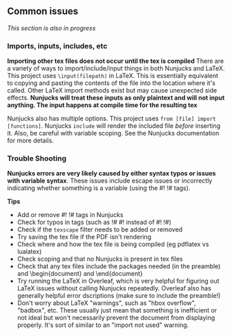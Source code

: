 ## Common issues

*This section is also in progress*

### Imports, inputs, includes, etc

**Importing other tex files does not occur until the tex is compiled**
There are a variety of ways to import/include/input things in both Nunjucks and LaTeX. This project uses 
`\input(filepath)` in LaTeX. This is essentially equivalent to copying and pasting the contents of the file into the location where it's called. Other LaTeX import methods exist but may cause unexpected side effects. **Nunjucks will treat these inputs as only plaintext and will not input anything. The input happens at compile time for the resulting tex**

Nunjucks also has multiple options. This project uses `from [file] import [functions]`. Nunjucks `include` will render the included file *before* inserting it. Also, be careful with variable scoping. See the Nunjucks documentation for more details.

### Trouble Shooting
**Nunjucks errors are very likely caused by either syntax typos or issues with variable syntax**. These issues include escape issues or incorrectly indicating whether something is a variable (using the #! !# tags).

**Tips**
- Add or remove #! !# tags in Nunjucks
- Check for typos in tags (such as !# #! instead of #! !#)
- Check if the `texscape` filter needs to be added or removed
- Try saving the tex file if the PDF isn't rendering
- Check where and how the tex file is being compiled (eg pdflatex vs lualatex)
- Check scoping and that no Nunjucks is present in tex files
- Check that any tex files include the packages needed (in the preamble) and \begin{document} and \end{document}
- Try running the LaTeX in Overleaf, which is very helpful for figuring out LaTeX issues without calling Nunjucks repeatedly. Overleaf also has generally helpful error dscriptions (make sure to include the preamble!)
- Don't worry about LaTeX "warnings", such as "hbox overflow", "badbox", etc. These usually just mean that something is inefficient or not ideal but won't necessarily prevent the document from displaying properly. It's sort of similar to an "import not used" warning.